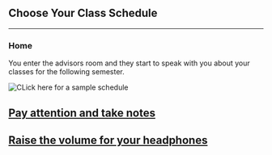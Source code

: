 ## Choose Your Class Schedule
---
### Home

You enter the advisors room and they start to speak with you about your classes for the following semester.

![CLick here for a sample schedule](Student-Class-Schedule.jpg)
## [Pay attention and take notes](Polite/polite.md)
## [Raise the volume for your headphones](Rebel/rebel.md)